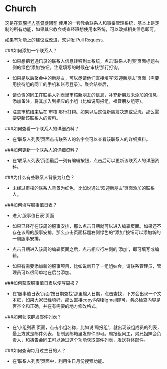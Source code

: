 Church
======

这是在[亚琛华人基督徒团契](http://www.caachen.de) 使用的一套教会联系人和事奉管理系统，基本上是定制的所有功能，如果其它教会或查经班想使用本系统，可以改掉相关信息即可。

如果有功能上的建议或改进，欢迎发 Pull Request。

###如何添加一个联系人？

- 如果想把老通讯录的联系人信息转移到本系统，点击‘联系人列表’页面标题右侧的绿色‘添加’按钮。注意填写的时候在‘审核’那行打钩。

- 如果是以后聚会中的新朋友，可以邀请他们直接填写‘欢迎新朋友’页面（需要用接待组的同工的手机和账号登录）。聚会结束后，
- 请负责的同工在联系人列表里审核新朋友的信息，补充新朋友未添加的信息，添加备注，将其加入到相应的小组（比如说周报组，福音朋友组等）。
- 注意审核结束后在‘审核’那行打钩。如果以后这位新朋友决志或受洗，那么需要更新该联系人的资料。 

###如何查看一个联系人的详细资料？
- 在‘联系人列表’页面点击联系人的名字会可以查看该联系人的详细资料。

###如何更新一个联系人的详细资料？
- 在‘联系人列表’页面最后一列有编辑按钮，点击后可以更新该联系人的详细资料。

###为什么有些联系人背景为红色？
- 未经过审核的联系人背景为红色，比如说通过‘欢迎新朋友’页面添加的联系人。

###如何填写服事值日表？
- 进入‘服事值日表’页面
- 如果已经存在该周的服事安排，那么点击日期就可以进入编辑页面。如果还不存在该周的服事安排，那么点击页面标题右侧绿色的“添加”按钮可以添加新的一周服事安排。
- 点击日期进入该周的编辑页面之后，点击相应行左侧的‘添加’，即可填写或编辑。

- 如果有需要添加新的服事项目，比如说新开了一组姐妹会，请联系管理员，管理员可以很简单地在后台添加。 

###如何获取服事值日表以便写周报？
- 在‘服事值日表’页面‘按日期查找’那里输入日期，点击查找，下方会出现一个文本框，如果大家已经填好，那么直接copy内容到gmail即可，务必检查内容是否齐全和正确，并在有需要的地方修改格式。

###如何获取群发邮件列表？
- 在‘小组列表’页面，点击小组名称，比如说‘周报组’，就出现该组成员的列表，最上方就是邮件列表，复制到邮箱里发邮件即可。周报组同工，弟兄姐妹会负责人，和祷告会同工可以通过这个功能获取邮件列表，发送群体邮件。

###如何查询每月过生日的人？
- 在‘联系人列表’页面中，利用生日月份搜索功能。
